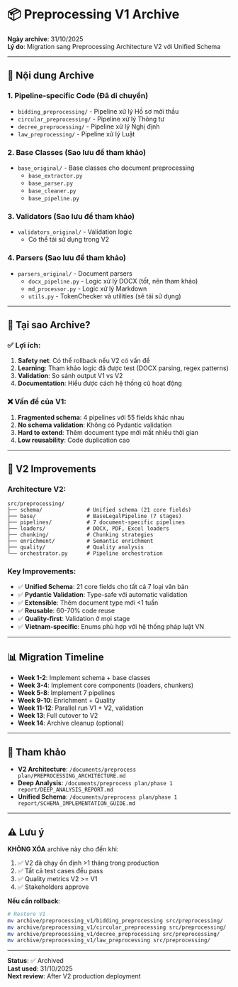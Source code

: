 # 📦 Preprocessing V1 Archive

**Ngày archive**: 31/10/2025  
**Lý do**: Migration sang Preprocessing Architecture V2 với Unified Schema

---

## 📂 Nội dung Archive

### 1. **Pipeline-specific Code (Đã di chuyển)**
- `bidding_preprocessing/` - Pipeline xử lý Hồ sơ mời thầu
- `circular_preprocessing/` - Pipeline xử lý Thông tư
- `decree_preprocessing/` - Pipeline xử lý Nghị định
- `law_preprocessing/` - Pipeline xử lý Luật

### 2. **Base Classes (Sao lưu để tham khảo)**
- `base_original/` - Base classes cho document preprocessing
  - `base_extractor.py`
  - `base_parser.py`
  - `base_cleaner.py`
  - `base_pipeline.py`

### 3. **Validators (Sao lưu để tham khảo)**
- `validators_original/` - Validation logic
  - Có thể tái sử dụng trong V2

### 4. **Parsers (Sao lưu để tham khảo)**
- `parsers_original/` - Document parsers
  - `docx_pipeline.py` - Logic xử lý DOCX (tốt, nên tham khảo)
  - `md_processor.py` - Logic xử lý Markdown
  - `utils.py` - TokenChecker và utilities (sẽ tái sử dụng)

---

## 🎯 Tại sao Archive?

### ✅ **Lợi ích**:
1. **Safety net**: Có thể rollback nếu V2 có vấn đề
2. **Learning**: Tham khảo logic đã được test (DOCX parsing, regex patterns)
3. **Validation**: So sánh output V1 vs V2
4. **Documentation**: Hiểu được cách hệ thống cũ hoạt động

### ❌ **Vấn đề của V1**:
1. **Fragmented schema**: 4 pipelines với 55 fields khác nhau
2. **No schema validation**: Không có Pydantic validation
3. **Hard to extend**: Thêm document type mới mất nhiều thời gian
4. **Low reusability**: Code duplication cao

---

## 🚀 V2 Improvements

### **Architecture V2**:
```
src/preprocessing/
├── schema/              # Unified schema (21 core fields)
├── base/                # BaseLegalPipeline (7 stages)
├── pipelines/           # 7 document-specific pipelines
├── loaders/             # DOCX, PDF, Excel loaders
├── chunking/            # Chunking strategies
├── enrichment/          # Semantic enrichment
├── quality/             # Quality analysis
└── orchestrator.py      # Pipeline orchestration
```

### **Key Improvements**:
- ✅ **Unified Schema**: 21 core fields cho tất cả 7 loại văn bản
- ✅ **Pydantic Validation**: Type-safe với automatic validation
- ✅ **Extensible**: Thêm document type mới <1 tuần
- ✅ **Reusable**: 60-70% code reuse
- ✅ **Quality-first**: Validation ở mọi stage
- ✅ **Vietnam-specific**: Enums phù hợp với hệ thống pháp luật VN

---

## 📊 Migration Timeline

- **Week 1-2**: Implement schema + base classes
- **Week 3-4**: Implement core components (loaders, chunkers)
- **Week 5-8**: Implement 7 pipelines
- **Week 9-10**: Enrichment + Quality
- **Week 11-12**: Parallel run V1 + V2, validation
- **Week 13**: Full cutover to V2
- **Week 14**: Archive cleanup (optional)

---

## 🔗 Tham khảo

- **V2 Architecture**: `/documents/preprocess plan/PREPROCESSING_ARCHITECTURE.md`
- **Deep Analysis**: `/documents/preprocess plan/phase 1 report/DEEP_ANALYSIS_REPORT.md`
- **Unified Schema**: `/documents/preprocess plan/phase 1 report/SCHEMA_IMPLEMENTATION_GUIDE.md`

---

## ⚠️ Lưu ý

**KHÔNG XÓA** archive này cho đến khi:
1. ✅ V2 đã chạy ổn định >1 tháng trong production
2. ✅ Tất cả test cases đều pass
3. ✅ Quality metrics V2 >= V1
4. ✅ Stakeholders approve

**Nếu cần rollback**:
```bash
# Restore V1
mv archive/preprocessing_v1/bidding_preprocessing src/preprocessing/
mv archive/preprocessing_v1/circular_preprocessing src/preprocessing/
mv archive/preprocessing_v1/decree_preprocessing src/preprocessing/
mv archive/preprocessing_v1/law_preprocessing src/preprocessing/
```

---

**Status**: ✅ Archived  
**Last used**: 31/10/2025  
**Next review**: After V2 production deployment

